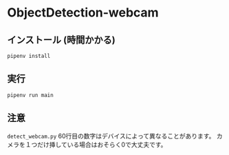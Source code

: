 # ObjectDetection-webcam

## インストール (時間かかる)
```
pipenv install
```

## 実行
```
pipenv run main
```

## 注意
`detect_webcam.py` 60行目の数字はデバイスによって異なることがあります。
カメラを１つだけ挿している場合はおそらく0で大丈夫です。
